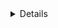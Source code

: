 <details> This document provides guidance on evaluating how well websites conform to the [Web Content Accessibility Guidelines (WCAG) 2](https://www.w3.org/WAI/standards-guidelines/wcag/). It describes a procedure to evaluate websites and includes considerations to guide evaluators and to promote good practice. It does not provide instructions for evaluating web content feature by feature, which is addressed by WCAG 2 success criteria. This document is one of a series of informative W3C/WAI resources about [Evaluating Websites for Accessibility](https://www.w3.org/WAI/test-evaluate/) that complement the [WCAG 2 Documents](https://www.w3.org/WAI/standards-guidelines/wcag/docs/). It does not define additional WCAG 2 requirements nor does it replace or supersede them in any way.

The methodology described in this document is intended for people who are experienced in evaluating accessibility using WCAG 2 and its supporting resources. It provides guidance on good practice in defining the evaluation scope, exploring the target website, selecting representative samples from websites where it is not feasible to evaluate all content, auditing the selected samples, and reporting the evaluation findings. It is primarily designed for evaluating existing websites, for example, to learn about them and to monitor their level of accessibility. It can also be useful during earlier design and development stages of websites. It applies to static and dynamically generated websites, mobile websites and applications, and other types of websites. It does not specify particular web technologies, evaluation tools, web browsers, assistive technologies, or other software to use for evaluation. It is suitable for use in different evaluation contexts, including self-assessment and third-party evaluation.
</details>